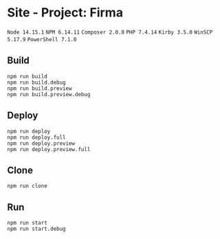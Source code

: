 # Site - Project: Firma

`Node 14.15.1` `NPM 6.14.11` `Composer 2.0.8` `PHP 7.4.14` `Kirby 3.5.0` `WinSCP 5.17.9` `PowerShell 7.1.0`

## Build
```
npm run build
npm run build.debug
npm run build.preview
npm run build.preview.debug
```

## Deploy
```
npm run deploy
npm run deploy.full
npm run deploy.preview
npm run deploy.preview.full
```

## Clone
```
npm run clone
```

## Run
```
npm run start
npm run start.debug
```
